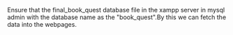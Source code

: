 Ensure that the final_book_quest database file in the xampp server in mysql admin with the database name as the "book_quest".By this we can fetch the data into the webpages.
 
